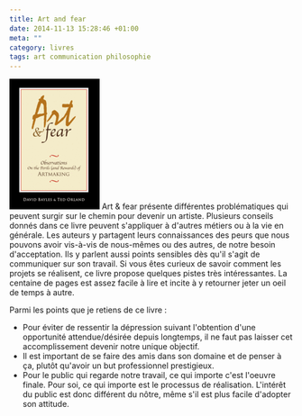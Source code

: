 ```yaml
---
title: Art and fear
date: 2014-11-13 15:28:46 +01:00
meta: ""
category: livres
tags: art communication philosophie
---
```


<img class="book-cover" src="/images/2014-11-13-art-fear.png" srcset="/images/2014-11-13-art-fear-2x.png 2x" alt=""/>
Art & fear présente différentes problématiques qui peuvent surgir sur le chemin pour devenir un artiste. Plusieurs conseils donnés dans ce livre peuvent s'appliquer à d'autres métiers ou à la vie en générale. Les auteurs y partagent leurs connaissances des peurs que nous pouvons avoir vis-à-vis de nous-mêmes ou des autres, de notre besoin d'acceptation. Ils y parlent aussi points sensibles dès qu'il s'agit de communiquer sur son travail. Si vous êtes curieux de savoir comment les projets se réalisent, ce livre propose quelques pistes très intéressantes. La centaine de pages est assez facile à lire et incite à y retourner jeter un oeil de temps à autre.

Parmi les points que je retiens de ce livre :

- Pour éviter de ressentir la dépression suivant l'obtention d'une opportunité attendue/désirée depuis longtemps, il ne faut pas laisser cet accomplissement devenir notre unique objectif.
- Il est important de se faire des amis dans son domaine et de penser à ça, plutôt qu'avoir un but professionnel prestigieux.
- Pour le public qui regarde notre travail, ce qui importe c'est l'oeuvre finale. Pour soi, ce qui importe est le processus de réalisation. L'intérêt du public est donc différent du nôtre, même s'il est plus facile d'adopter son attitude.
